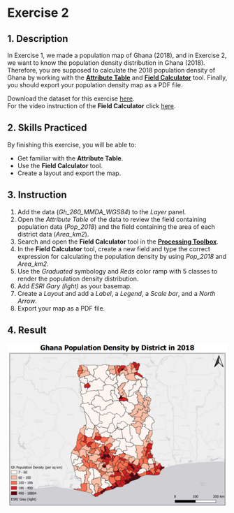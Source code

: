 # Exercise 2

## 1. Description

In Exercise 1, we made a population map of Ghana (2018), and in Exercise 2, we want to know the population density distribution in Ghana (2018). Therefore, you are supposed to calculate the 2018 population density of Ghana by working with the [**Attribute Table**](https://docs.qgis.org/3.10/en/docs/user_manual/working_with_vector/attribute_table.html?highlight=attribute#introducing-the-attribute-table-interface) and [**Field Calculator**](https://docs.qgis.org/3.10/en/docs/user_manual/working_with_vector/attribute_table.html#using-the-field-calculator) tool. Finally, you should export your population density map as a PDF file.

Download the dataset for this exercise [here]().<br>
For the video instruction of the **Field Calculator** click [here](https://www.youtube.com/watch?v=PkGON2G8vEU).

## 2. Skills Practiced

 By finishing this exercise, you will be able to:

- Get familiar with the **Attribute Table**.
- Use the **Field Calculator** tool.
- Create a layout and export the map.

## 3. Instruction

1. Add the data (_Gh_260_MMDA_WGS84_) to the _Layer_ panel.
2. Open the _Attribute Table_ of the data to review the field containing population data (_Pop\_2018_) and the field containing the area of each district data (_Area\_km2_).
3. Search and open the **Field Calculator** tool in the [**Processing Toolbox**](https://docs.qgis.org/3.10/en/docs/user_manual/processing/toolbox.html?highlight=processing%20toolbox#the-toolbox).
4. In the **Field Calculator** tool, create a new field and type the correct expression for calculating the population density by using _Pop\_2018_ and _Area\_km2_.
5. Use the _Graduated_ symbology and _Reds_ color ramp with 5 classes to render the population density distribution.
6. Add _ESRI Gary (light)_ as your basemap.
7. Create a _Layout_ and add a _Label_, a _Legend_, a _Scale bar_, and a _North Arrow_.
8. Export your map as a PDF file.
  
## 4. Result

![densitymap](../../../images/Export_ur_own_map/MyDensityMap.png)
